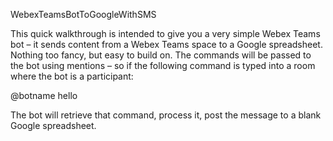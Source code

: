 WebexTeamsBotToGoogleWithSMS

This quick walkthrough is intended to give you a very simple Webex Teams bot – it sends content from a Webex Teams space to a Google spreadsheet. Nothing too fancy, but easy to build on. The commands will be passed to the bot using mentions – so if the following command is typed into a room where the bot is a participant:

@botname hello

The bot will retrieve that command, process it, post the message to a blank Google spreadsheet.
